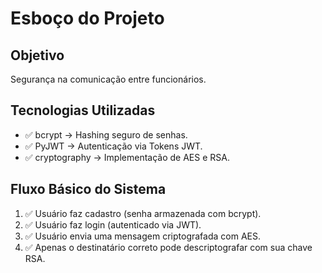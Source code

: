 # Esboço do Projeto

## Objetivo
Segurança na comunicação entre funcionários.

## Tecnologias Utilizadas
- ✅ bcrypt → Hashing seguro de senhas.
- ✅ PyJWT → Autenticação via Tokens JWT.
- ✅ cryptography → Implementação de AES e RSA.

## Fluxo Básico do Sistema
1. ✅ Usuário faz cadastro (senha armazenada com bcrypt).
2. ✅ Usuário faz login (autenticado via JWT).
3. ✅ Usuário envia uma mensagem criptografada com AES.
4. ✅ Apenas o destinatário correto pode descriptografar com sua chave RSA.
